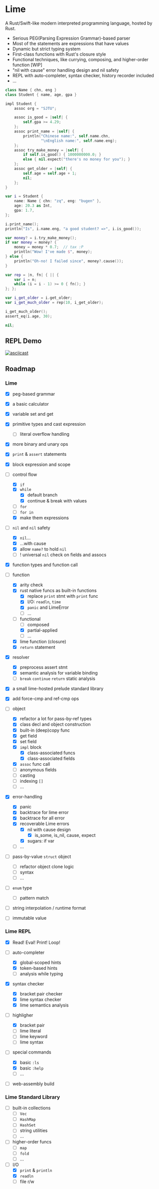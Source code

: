 # Lime

A Rust/Swift-like modern interpreted programming language, hosted by Rust.

- Serious PEG(Parsing Expression Grammar)-based parser
- Most of the statements are expressions that have values
- Dynamic but strict typing system
- First-class functions with Rust's closure style
- Functional techniques, like currying, composing, and higher-order function [WIP]
- "nil with cause" error handling design and nil safety
- REPL with auto-completer, syntax checker, history recorder included
- ...

```swift
class Name { chn, eng }
class Student { name, age, gpa }

impl Student {
    assoc org = "SJTU";

    assoc is_good = |self| { 
        self.gpa >= 4.29;
    };
    assoc print_name = |self| {
        println("Chinese name:", self.name.chn, 
                "\nEnglish name:", self.name.eng);
    };
    assoc try_make_money = |self| {
        if self.is_good() { 1000000000.0; }
        else { nil.expect("there's no money for you"); }
    };
    assoc get_older = |self| {
        self.age = self.age + 1;
        nil;
    };
}

var i = Student {
    name: Name { chn: "zq", eng: "bugen" },
    age: 20.3 as Int,
    gpa: 1.7,
};

i.print_name();
println("Is", i.name.eng, "a good student? =>", i.is_good());

var money? = i.try_make_money();
if var money = money? {
    money = money * 0.7;  // tax :P
    println("Wow! I've made $", money);
} else {
    println("Oh-no! I failed since", money?.cause());
}

var rep = |n, fn| { || {
    var i = n;
    while (i = i - 1) >= 0 { fn(); }
}; };

var i_get_older = i.get_older;
var i_get_much_older = rep(10, i_get_older);

i_get_much_older();
assert_eq(i.age, 30);

nil;
```

## REPL Demo

[![asciicast](https://asciinema.org/a/xp5O4UQEfQCDT1ZePhdR219gi.svg)](https://asciinema.org/a/xp5O4UQEfQCDT1ZePhdR219gi)


## Roadmap

### Lime

- [x] peg-based grammar
- [x] a basic calculator
- [x] variable set and get
- [x] primitive types and cast expression
    - [ ] literal overflow handling
- [x] more binary and unary ops
- [x] `print` & `assert` statements
- [x] block expression and scope
- [ ] control flow
    - [x] `if`
    - [x] `while`
        - [x] default branch
        - [x] continue & break with values
    - [ ] `for`
    - [ ] `for in`
    - [x] make them expressions
- [ ] `nil` and `nil` safety
    - [x] `nil`...
    - [x] ...with cause
    - [x] allow `name?` to hold `nil`
    - [ ] ! universal `nil` check on fields and assocs
- [x] function types and function call
- [ ] function
    - [x] arity check
    - [x] rust native funcs as built-in functions
        - [x] replace `print` stmt with `print` func
        - [x] I/O: `readln`, `time`
        - [x] `panic` and LimeError
        - [ ] ...
    - [ ] functional
        - [ ] composed
        - [x] partial-applied
        - [ ] ...
    - [x] lime function (closure)
    - [x] `return` statement
- [x] resolver
    - [x] preprocess assert stmt
    - [x] semantic analysis for variable binding
    - [ ] `break` `continue` `return` static analysis
- [x] a small lime-hosted prelude standard library
- [x] add force-cmp and ref-cmp ops
- [ ] object
    - [x] refactor a lot for pass-by-ref types
    - [x] class decl and object construction
    - [x] built-in (deep)copy func
    - [x] get field
    - [x] set field
    - [x] `impl` block
        - [x] class-associated funcs
        - [x] class-associated fields
    - [x] `assoc` func call
    - [ ] anonymous fields
    - [ ] casting
    - [ ] indexing `[]`
    - [ ] ...
- [x] error-handling
    - [x] panic
    - [x] backtrace for lime error
    - [x] backtrace for all error
    - [x] recoverable Lime errors
        - [x] nil with cause design
            - [x] is_some, is_nil, cause, expect
        - [x] sugars: if var
    - [ ] ...
- [ ] pass-by-value `struct` object
    - [ ] refactor object clone logic
    - [ ] syntax
    - [ ] ...
- [ ] `enum` type
    - [ ] pattern match
- [ ] string interpolation / runtime format
- [ ] immutable value



### Lime REPL

- [x] Read! Eval! Print! Loop!
- [ ] auto-completer
    - [x] global-scoped hints
    - [x] token-based hints
    - [ ] analysis while typing
- [x] syntax checker
    - [x] bracket pair checker
    - [x] lime syntax checker
    - [x] lime semantics analysis
- [ ] highligher
    - [x] bracket pair
    - [ ] lime literal
    - [ ] lime keyword
    - [ ] lime syntax
- [ ] special commands
    - [x] basic `:ls`
    - [x] basic `:help`
    - [ ] ...
- [ ] web-assembly build


### Lime Standard Library

- [ ] built-in collections
    - [ ] `Vec`
    - [ ] `HashMap`
    - [ ] `HashSet`
    - [ ] string utilities
    - [ ] ...
- [ ] higher-order funcs
    - [ ] `map`
    - [ ] `fold`
    - [ ] ...
- [ ] I/O
    - [x] `print` & `println`
    - [x] `readln`
    - [ ] file r/w
